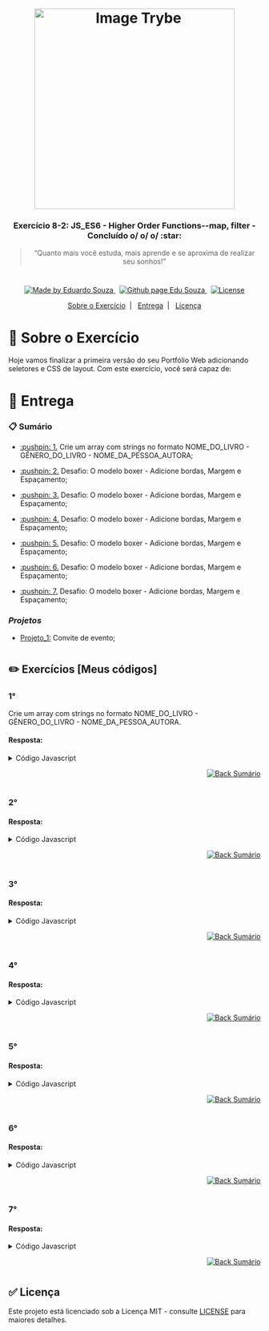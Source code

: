 <h1 align="center">
    <img alt="Image Trybe" src="https://i.ibb.co/d4W2x4g/trybe.png" width="400px" />
</h1>

<h3 align="center">
  Exercício 8-2: JS_ES6 - Higher Order Functions--map, filter - Concluído o/ o/ o/ :star:
</h3>

<blockquote align="center">“Quanto mais você estuda, mais aprende e se aproxima de realizar seu sonhos!”</blockquote>

<h1></h1>

<p align="center">

  <a href="https://www.linkedin.com/in/eduardosouzaprogrammer/">
    <img alt="Made by Eduardo Souza" src="https://img.shields.io/badge/made%20by-Edu%20Souza-%23F8952D">
  </a>&nbsp;

 <a href="https://edusouza-programmer.github.io/">
<img alt="Github page Edu Souza " src="https://img.shields.io/badge/Github%20page-Edu_Souza-orange">
</a>&nbsp;

  <a href="LICENSE" >
    <img alt="License" src="https://img.shields.io/badge/license-MIT-%23F8952D">
  </a>

</p>

<p align="center">
  <a href="#rocket-Sobre-o-Exercício">Sobre o Exercício</a>&nbsp;&nbsp;|&nbsp;&nbsp;
  <a href="#Entrega">Entrega</a>&nbsp;&nbsp;|&nbsp;&nbsp;
  <a href="#Licença">Licença</a>
</p>

# :rocket: Sobre o Exercício

Hoje vamos finalizar a primeira versão do seu Portfólio Web adicionando seletores e CSS de layout.
Com este exercício, você será capaz de:

#

# :postbox: Entrega

### :clipboard: Sumário

- <p><a href="#1"> :pushpin: 1.</a> Crie um array com strings no formato NOME_DO_LIVRO - GÊNERO_DO_LIVRO - NOME_DA_PESSOA_AUTORA;</p>

- <p><a href="#2"> :pushpin: 2.</a> Desafio: O modelo boxer - Adicione bordas, Margem e Espaçamento;</p>

- <p><a href="#3"> :pushpin: 3.</a> Desafio: O modelo boxer - Adicione bordas, Margem e Espaçamento;</p>

- <p><a href="#4"> :pushpin: 4.</a> Desafio: O modelo boxer - Adicione bordas, Margem e Espaçamento;</p>

- <p><a href="#5"> :pushpin: 5.</a> Desafio: O modelo boxer - Adicione bordas, Margem e Espaçamento;</p>

- <p><a href="#6"> :pushpin: 6.</a> Desafio: O modelo boxer - Adicione bordas, Margem e Espaçamento;</p>

- <p><a href="#7"> :pushpin: 7.</a> Desafio: O modelo boxer - Adicione bordas, Margem e Espaçamento;</p>

### **_Projetos_**

- <p><a href="#Project_1">Projeto_1:</a> Convite de evento;</p>

#

## :pencil2: Exercícios [Meus códigos]

### 1°

Crie um array com strings no formato NOME_DO_LIVRO - GÊNERO_DO_LIVRO - NOME_DA_PESSOA_AUTORA.

#### Resposta:

<details>
 <summary>Código Javascript</summary>

```js

```

</details>

<p align="right">
    <a href="#clipboard-Sumário">
    <img alt="Back Sumário" src="https://img.shields.io/badge/Back-Sum%C3%A1rio-orange">
  </a>
</p>

#

### 2°

#### Resposta:

<details>
 <summary>Código Javascript</summary>

```js

```

</details>

<p align="right">
    <a href="#clipboard-Sumário">
    <img alt="Back Sumário" src="https://img.shields.io/badge/Back-Sum%C3%A1rio-orange">
  </a>
</p>

#

### 3°

#### Resposta:

<details>
 <summary>Código Javascript</summary>

```js

```

</details>

<p align="right">
    <a href="#Sumário">
    <img alt="Back Sumário" src="https://img.shields.io/badge/Back-Sum%C3%A1rio-orange">
  </a>
</p>

#

### 4°

#### Resposta:

<details>
 <summary>Código Javascript</summary>

```js

```

</details>

<p align="right">
    <a href="#Sumário">
    <img alt="Back Sumário" src="https://img.shields.io/badge/Back-Sum%C3%A1rio-orange">
  </a>
</p>

#

### 5°

#### Resposta:

<details>
 <summary>Código Javascript</summary>

```js

```

</details>

<p align="right">
    <a href="#Sumário">
    <img alt="Back Sumário" src="https://img.shields.io/badge/Back-Sum%C3%A1rio-orange">
  </a>
</p>

#

### 6°

#### Resposta:

<details>
 <summary>Código Javascript</summary>

```js

```

</details>

<p align="right">
    <a href="#Sumário">
    <img alt="Back Sumário" src="https://img.shields.io/badge/Back-Sum%C3%A1rio-orange">
  </a>
</p>

#

### 7°

#### Resposta:

<details>
 <summary>Código Javascript</summary>

```js

```

</details>

<p align="right">
    <a href="#Sumário">
    <img alt="Back Sumário" src="https://img.shields.io/badge/Back-Sum%C3%A1rio-orange">
  </a>
</p>

#

## :white_check_mark: Licença

Este projeto está licenciado sob a Licença MIT - consulte [LICENSE](https://opensource.org/licenses/MIT) para maiores detalhes.
